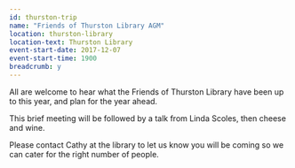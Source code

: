 ```yaml
---
id: thurston-trip
name: "Friends of Thurston Library AGM"
location: thurston-library
location-text: Thurston Library
event-start-date: 2017-12-07
event-start-time: 1900
breadcrumb: y
---
```


All are welcome to hear what the Friends of Thurston Library have been up to this year, and plan for the year ahead.

This brief meeting will be followed by a talk from Linda Scoles, then cheese and wine.

Please contact Cathy at the library to let us know you will be coming so we can cater for the right number of people.
